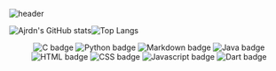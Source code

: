 ![header](https://capsule-render.vercel.app/api?type=waving&color=2fe2fa&height=300&section=header&text=Welcome%20To%20My%20GitHub!&fontSize=70&animation=twinkling&fontColor=ffffff&fontAlignY=43)

![Ajrdn's GitHub stats](https://github-readme-stats.vercel.app/api?username=Ajrdn&show_icons=true&theme=radical)![Top Langs](https://github-readme-stats.vercel.app/api/top-langs/?username=Ajrdn&layout=compact&theme=monokai)

<div align="center">
  
  ![C badge](https://img.shields.io/badge/C-A8B9CC?style=flat&logo=C&logoColor=FFFFFF)
  ![Python badge](https://img.shields.io/badge/Python-3776AB?style=flat&logo=Python&logoColor=FFFFFF)
  ![Markdown badge](https://img.shields.io/badge/Markdown-000000?style=flat&logo=Markdown&logoColor=FFFFFF)
  ![Java badge](https://img.shields.io/badge/Java-DE3D3D?style=flat&logo=Java&logoColor=FFFFFF)
  ![HTML badge](https://img.shields.io/badge/HTML-E34F26?style=flat&logo=HTML5&logoColor=FFFFFF)
  ![CSS badge](https://img.shields.io/badge/CSS-1572B6?style=flat&logo=CSS3&logoColor=FFFFFF)
  ![Javascript badge](https://img.shields.io/badge/Javascript-F7DF1E?style=flat&logo=Javascript&logoColor=FFFFFF)
  ![Dart badge](https://img.shields.io/badge/Dart-0175C2?style=flat&logo=Dart&logoColor=FFFFFF)
<div>

